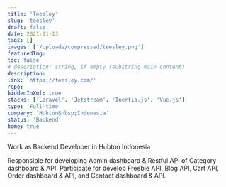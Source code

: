 ```yaml
---
title: 'Teesley'
slug: 'teesley'
draft: false
date: 2021-11-13
tags: []
images: ['/uploads/compressed/teesley.png']
featuredImg:
toc: false
# description: string, if empty (substring main content)
description:
link: 'https://teesley.com/'
repo:
hiddenInXml: true
stacks: ['Laravel', 'Jetstream', 'Inertia.js', 'Vue.js']
type: 'Full-time'
company: 'Hubton&nbsp;Indonesia'
status: 'Backend'
home: true
---
```


Work as Backend Developer in Hubton Indonesia

Responsible for developing Admin dashboard & Restful API of Category dashboard & API. Participate for develop Freebie API, Blog API, Cart API, Order dashboard & API, and Contact dashboard & API.
